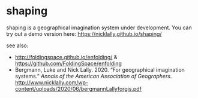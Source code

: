 # shaping
shaping is a geographical imagination system under development. You can try out a demo version here: https://nicklally.github.io/shaping/ 

see also: 
- http://foldingspace.github.io/enfolding/ & https://github.com/FoldingSpace/enfolding
- Bergmann, Luke and Nick Lally. 2020. “For geographical imagination systems.” _Annals of the American Association of Geographers_. http://www.nicklally.com/wp-content/uploads/2020/06/bergmannLallyforgis.pdf
